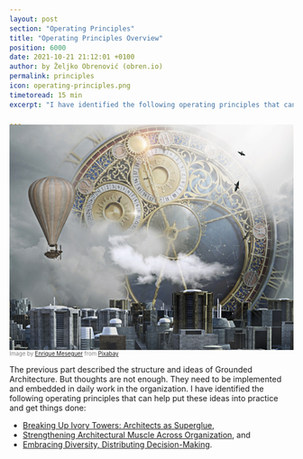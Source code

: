 ```yaml
---
layout: post
section: "Operating Principles"
title: "Operating Principles Overview"
position: 6000
date: 2021-10-21 21:12:01 +0100
author: by Željko Obrenović (obren.io)
permalink: principles
icon: operating-principles.png
timetoread: 15 min
excerpt: "I have identified the following operating principles that can help put these ideas into practice and get things done: Breaking Up Ivory Towers, Strengthening Architectural Muscle Across Organization, and Embracing Diversity, Distributing Decision-Making."

---
```

<img style="margin-top: -20px; width: 100%; height: 400px; object-fit: cover" 
     src="assets/images/arch/steampunk-3006650_1920.jpg">
<div style="font-size: 70%; margin-top: -16px; color: grey; margin-bottom: 12px">
Image by <a href="https://pixabay.com/users/darksouls1-2189876/?utm_source=link-attribution&amp;utm_medium=referral&amp;utm_campaign=image&amp;utm_content=3006650">Enrique Meseguer</a> from <a href="https://pixabay.com/?utm_source=link-attribution&amp;utm_medium=referral&amp;utm_campaign=image&amp;utm_content=3006650">Pixabay</a>
</div>

The previous part described the structure and ideas of Grounded Architecture. But thoughts are not enough. They need to be implemented and embedded in daily work in the organization. I have identified the following operating principles that can help put these ideas into practice and get things done:
* [Breaking Up Ivory Towers: Architects as Superglue](superglue),
* [Strengthening Architectural Muscle Across Organization](muscle), and
* [Embracing Diversity, Distributing Decision-Making](diversity).
